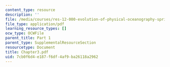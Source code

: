 ```yaml
---
content_type: resource
description: ''
file: /media/courses/res-12-000-evolution-of-physical-oceanography-spring-2007/7cb0f6d4e187f6df4af9ba26118a2962_Chapter3.pdf
file_type: application/pdf
learning_resource_types: []
ocw_type: OCWFile
parent_title: Part 1
parent_type: SupplementalResourceSection
resourcetype: Document
title: Chapter3.pdf
uid: 7cb0f6d4-e187-f6df-4af9-ba26118a2962
---
```

